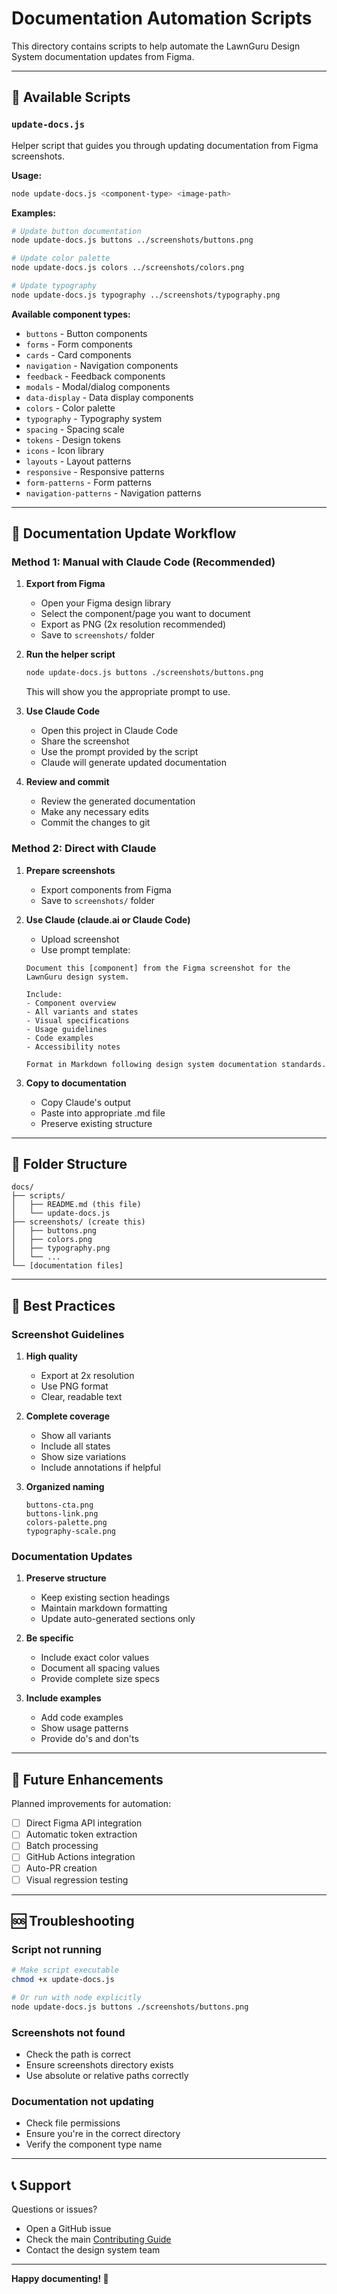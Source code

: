 # Documentation Automation Scripts

This directory contains scripts to help automate the LawnGuru Design System documentation updates from Figma.

---

## 📜 Available Scripts

### `update-docs.js`

Helper script that guides you through updating documentation from Figma screenshots.

**Usage:**
```bash
node update-docs.js <component-type> <image-path>
```

**Examples:**
```bash
# Update button documentation
node update-docs.js buttons ../screenshots/buttons.png

# Update color palette
node update-docs.js colors ../screenshots/colors.png

# Update typography
node update-docs.js typography ../screenshots/typography.png
```

**Available component types:**
- `buttons` - Button components
- `forms` - Form components
- `cards` - Card components
- `navigation` - Navigation components
- `feedback` - Feedback components
- `modals` - Modal/dialog components
- `data-display` - Data display components
- `colors` - Color palette
- `typography` - Typography system
- `spacing` - Spacing scale
- `tokens` - Design tokens
- `icons` - Icon library
- `layouts` - Layout patterns
- `responsive` - Responsive patterns
- `form-patterns` - Form patterns
- `navigation-patterns` - Navigation patterns

---

## 🔄 Documentation Update Workflow

### Method 1: Manual with Claude Code (Recommended)

1. **Export from Figma**
   - Open your Figma design library
   - Select the component/page you want to document
   - Export as PNG (2x resolution recommended)
   - Save to `screenshots/` folder

2. **Run the helper script**
   ```bash
   node update-docs.js buttons ./screenshots/buttons.png
   ```
   This will show you the appropriate prompt to use.

3. **Use Claude Code**
   - Open this project in Claude Code
   - Share the screenshot
   - Use the prompt provided by the script
   - Claude will generate updated documentation

4. **Review and commit**
   - Review the generated documentation
   - Make any necessary edits
   - Commit the changes to git

### Method 2: Direct with Claude

1. **Prepare screenshots**
   - Export components from Figma
   - Save to `screenshots/` folder

2. **Use Claude (claude.ai or Claude Code)**
   - Upload screenshot
   - Use prompt template:
   ```
   Document this [component] from the Figma screenshot for the LawnGuru design system.

   Include:
   - Component overview
   - All variants and states
   - Visual specifications
   - Usage guidelines
   - Code examples
   - Accessibility notes

   Format in Markdown following design system documentation standards.
   ```

3. **Copy to documentation**
   - Copy Claude's output
   - Paste into appropriate .md file
   - Preserve existing structure

---

## 📁 Folder Structure

```
docs/
├── scripts/
│   ├── README.md (this file)
│   └── update-docs.js
├── screenshots/ (create this)
│   ├── buttons.png
│   ├── colors.png
│   ├── typography.png
│   └── ...
└── [documentation files]
```

---

## 🎯 Best Practices

### Screenshot Guidelines

1. **High quality**
   - Export at 2x resolution
   - Use PNG format
   - Clear, readable text

2. **Complete coverage**
   - Show all variants
   - Include all states
   - Show size variations
   - Include annotations if helpful

3. **Organized naming**
   ```
   buttons-cta.png
   buttons-link.png
   colors-palette.png
   typography-scale.png
   ```

### Documentation Updates

1. **Preserve structure**
   - Keep existing section headings
   - Maintain markdown formatting
   - Update auto-generated sections only

2. **Be specific**
   - Include exact color values
   - Document all spacing values
   - Provide complete size specs

3. **Include examples**
   - Add code examples
   - Show usage patterns
   - Provide do's and don'ts

---

## 🚀 Future Enhancements

Planned improvements for automation:

- [ ] Direct Figma API integration
- [ ] Automatic token extraction
- [ ] Batch processing
- [ ] GitHub Actions integration
- [ ] Auto-PR creation
- [ ] Visual regression testing

---

## 🆘 Troubleshooting

### Script not running
```bash
# Make script executable
chmod +x update-docs.js

# Or run with node explicitly
node update-docs.js buttons ./screenshots/buttons.png
```

### Screenshots not found
- Check the path is correct
- Ensure screenshots directory exists
- Use absolute or relative paths correctly

### Documentation not updating
- Check file permissions
- Ensure you're in the correct directory
- Verify the component type name

---

## 📞 Support

Questions or issues?
- Open a GitHub issue
- Check the main [Contributing Guide](../guidelines/contributing.md)
- Contact the design system team

---

**Happy documenting! 🌱**

